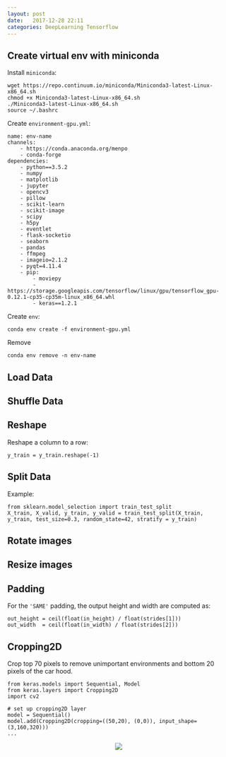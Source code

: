 ```yaml
---
layout: post
date:   2017-12-28 22:11
categories: DeepLearning Tensorflow
---
```


## Create virtual env with miniconda

Install `miniconda`:

```
wget https://repo.continuum.io/miniconda/Miniconda3-latest-Linux-x86_64.sh
chmod +x Miniconda3-latest-Linux-x86_64.sh
./Miniconda3-latest-Linux-x86_64.sh
source ~/.bashrc
```

Create `environment-gpu.yml`:
```
name: env-name
channels:
    - https://conda.anaconda.org/menpo
    - conda-forge
dependencies:
    - python==3.5.2
    - numpy
    - matplotlib
    - jupyter
    - opencv3
    - pillow
    - scikit-learn
    - scikit-image
    - scipy
    - h5py
    - eventlet
    - flask-socketio
    - seaborn
    - pandas
    - ffmpeg
    - imageio=2.1.2
    - pyqt=4.11.4
    - pip:
        - moviepy
        - https://storage.googleapis.com/tensorflow/linux/gpu/tensorflow_gpu-0.12.1-cp35-cp35m-linux_x86_64.whl
        - keras==1.2.1
```

Create `env`:
```
conda env create -f environment-gpu.yml
```

Remove
```
conda env remove -n env-name
```

## Load Data

## Shuffle Data

## Reshape

Reshape a column to a row:
```
y_train = y_train.reshape(-1)
```

## Split Data

Example:

```
from sklearn.model_selection import train_test_split
X_train, X_valid, y_train, y_valid = train_test_split(X_train, y_train, test_size=0.3, random_state=42, stratify = y_train)
```

## Rotate images

## Resize images

## Padding

For the `'SAME'` padding, the output height and width are computed as:

```
out_height = ceil(float(in_height) / float(strides[1]))
out_width  = ceil(float(in_width) / float(strides[2]))
```
## Cropping2D

Crop top 70 pixels to remove unimportant environments and bottom 20 pixels of the car hood.

```
from keras.models import Sequential, Model
from keras.layers import Cropping2D
import cv2

# set up cropping2D layer
model = Sequential()
model.add(Cropping2D(cropping=((50,20), (0,0)), input_shape=(3,160,320)))
...
```

<div style="text-align:center"><img src ='{{site.baseurl}}/assets/Screenshot from 2017-12-29 22-46-33.png' /></div>
